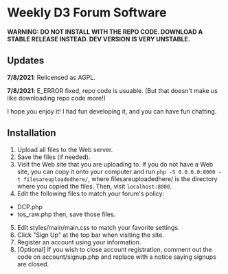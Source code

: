 # Weekly D3 Forum Software

**WARNING: DO NOT INSTALL WITH THE REPO CODE. DOWNLOAD A STABLE RELEASE INSTEAD. DEV VERSION IS VERY UNSTABLE.**

## Updates
**7/8/2021**: Relicensed as AGPL.

**7/8/2021**: E_ERROR fixed, repo code is usuable. (But that doesn't make us like downloading repo code more!)

I hope you enjoy it! I had fun developing it, and you can have fun chatting.
## Installation
1. Upload all files to the Web server.
2. Save the files (if needed).
3. Visit the Web site that you are uploading to. If you do not have a Web site, you can copy it onto your computer and run 
    `php -S 0.0.0.0:8000 -t filesareuploadedhere/`,
   where filesareuploadedhere/ is the directory where you copied the files. Then, visit `localhost:8000`.
4. Edit the following files to match your forum's policy:
  - DCP.php
  - tos_raw.php
  then, save those files.
5. Edit styles/main/main.css to match your favorite settings.
6. Click "Sign Up" at the top bar when visiting the site.
7. Register an account using your information.
8. \[Optional] If you wish to close account registration, comment out the code on account/signup.php and replace with a notice saying signups are closed.
